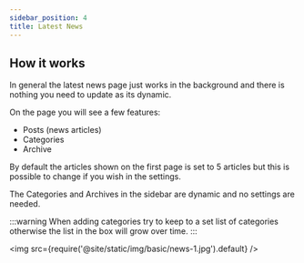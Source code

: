 ```yaml
---
sidebar_position: 4
title: Latest News
---
```


## How it works

In general the latest news page just works in the background and there is nothing you need to update as its dynamic.

On the page you will see a few features:

- Posts (news articles)
- Categories
- Archive


By default the articles shown on the first page is set to 5 articles but this is possible to change if you wish in the settings.

The Categories and Archives in the sidebar are dynamic and no settings are needed.

:::warning
When adding categories try to keep to a set list of categories otherwise the list in the box will grow over time.
:::

<img src={require('@site/static/img/basic/news-1.jpg').default} />